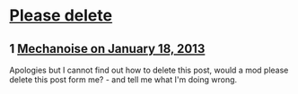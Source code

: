 # [Please delete](https://community.fantasyflightgames.com/topic/77676-please-delete/)

## 1 [Mechanoise on January 18, 2013](https://community.fantasyflightgames.com/topic/77676-please-delete/?do=findComment&comment=749622)

Apologies but I cannot find out how to delete this post, would a mod please delete this post form me? - and tell me what I'm doing wrong.

